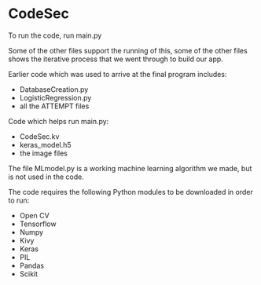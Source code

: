 # CodeSec

To run the code, run main.py

Some of the other files support the running of this, some of the other files shows the iterative process that we went through to build our app.

Earlier code which was used to arrive at the final program includes:

- DatabaseCreation.py
- LogisticRegression.py
- all the ATTEMPT files

Code which helps run main.py:

- CodeSec.kv
- keras_model.h5
- the image files


The file MLmodel.py is a working machine learning algorithm we made, but is not used in the code.

The code requires the following Python modules to be downloaded in order to run:

- Open CV
- Tensorflow
- Numpy
- Kivy
- Keras
- PIL
- Pandas
- Scikit
